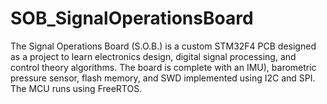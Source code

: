 # SOB_SignalOperationsBoard
The Signal Operations Board (S.O.B.) is a custom STM32F4 PCB designed as a project to learn electronics design, digital signal processing, and control theory algorithms. The board is complete with an IMU), barometric pressure sensor, flash memory, and SWD implemented using I2C and SPI. The MCU runs using FreeRTOS.
